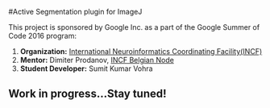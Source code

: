 #Active Segmentation plugin for ImageJ

This project is sponsored by Google Inc. as a part of the Google Summer of Code 2016 program: 

1. **Organization:** [International Neuroinformatics Coordinating Facility(INCF)](http://incf.org)
2. **Mentor:** Dimiter Prodanov, [INCF Belgian Node](http://www.neuroinformatics.be)
3. **Student Developer:** Sumit Kumar Vohra


## Work in progress...Stay tuned!